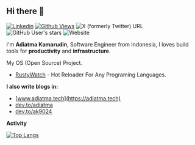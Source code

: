 ## Hi there 👋

[![Linkedin](https://img.shields.io/badge/Linkedin-blue?logo=linkedin&logoColor=white)](https://www.linkedin.com/in/adiatma-kamarudin-a63718138/) [![Github Views](https://komarev.com/ghpvc/?username=ak9024&label=Visitor&color=2bbc8a)](https://github.com/ak9024) ![X (formerly Twitter) URL](https://img.shields.io/twitter/url?url=https%3A%2F%2Fx.com%2Fme_adiatma&label=%40me_adiatma) ![GitHub User's stars](https://img.shields.io/github/stars/ak9024) ![Website](https://img.shields.io/website?url=https%3A%2F%2Fwww.adiatma.tech&label=www.adiatma.tech)

I'm **Adiatma Kamarudin**, Software Engineer from Indonesia, I loves build tools for **productivity** and **infrastructure**. 

My OS (Open Source) Project.

- [RustyWatch](https://github.com/ak9024/rustywatch) - Hot Reloader For Any Programing Languages.

**I also write blogs in:**

- [www.adiatma.tech](https://adiatma.tech)
- [dev.to/adiatma](https://dev.to/adiatma)
- [dev.to/ak9024](https://dev.to/ak9024)

**Activity**

[![Top Langs](https://github-readme-stats.vercel.app/api/top-langs/?username=ak9024&layout=donut)](https://github.com/ak9024)

